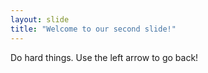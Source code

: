 ```yaml
---
layout: slide
title: "Welcome to our second slide!"
---
```

Do hard things.
Use the left arrow to go back!
